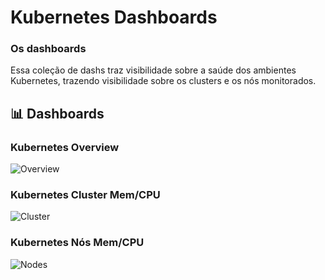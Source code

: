 # Kubernetes Dashboards
### Os dashboards
Essa coleção de dashs traz visibilidade sobre a saúde dos ambientes Kubernetes, trazendo visibilidade sobre os clusters e os nós monitorados.

## 📊 Dashboards
### Kubernetes Overview
![Overview](https://user-images.githubusercontent.com/54456808/135170797-a40768ea-b7d5-48d6-89fe-f374f198a36f.PNG)

### Kubernetes Cluster Mem/CPU
![Cluster](https://user-images.githubusercontent.com/54456808/135170812-4a0d50bd-f968-4dfa-bb84-a725dd774c11.PNG)

### Kubernetes Nós Mem/CPU
![Nodes](https://user-images.githubusercontent.com/54456808/135170818-0df9f11f-ef84-4768-bd97-4999cde0dcc1.PNG)

